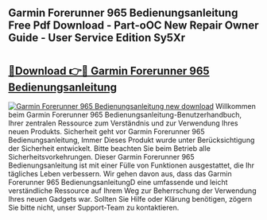 ## Garmin Forerunner 965 Bedienungsanleitung Free Pdf Download - Part-oOC New Repair Owner Guide - User Service Edition Sy5Xr

# <h2><a href="http://df5hc1q.blite.top/?on=Garmin+Forerunner+965+Bedienungsanleitung">🔗Download 👉🔴 Garmin Forerunner 965 Bedienungsanleitung</a></h2>

[![Garmin Forerunner 965 Bedienungsanleitung new download](https://i.imgur.com/lujVjoI.png)](http://df5hc1q.blite.top/?on=Garmin+Forerunner+965+Bedienungsanleitung)
Willkommen beim Garmin Forerunner 965 Bedienungsanleitung-Benutzerhandbuch, Ihrer zentralen Ressource zum Verständnis und zur Verwendung Ihres neuen Produkts. Sicherheit geht vor Garmin Forerunner 965 Bedienungsanleitung, Immer Dieses Produkt wurde unter Berücksichtigung der Sicherheit entwickelt. Bitte beachten Sie beim Betrieb alle Sicherheitsvorkehrungen. Dieser Garmin Forerunner 965 Bedienungsanleitung ist mit einer Fülle von Funktionen ausgestattet, die Ihr tägliches Leben verbessern. Wir gehen davon aus, dass das Garmin Forerunner 965 BedienungsanleitungD eine umfassende und leicht verständliche Ressource auf Ihrem Weg zur Beherrschung der Verwendung Ihres neuen Gadgets war. Sollten Sie Hilfe oder Klärung benötigen, zögern Sie bitte nicht, unser Support-Team zu kontaktieren.
